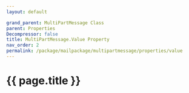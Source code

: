 ```yaml
---
layout: default

grand_parent: MultiPartMessage Class
parent: Properties
Decompressor: false
title: MultiPartMessage.Value Property
nav_order: 2
permalink: /package/mailpackage/multipartmessage/properties/value
---
```

# {{ page.title }}
